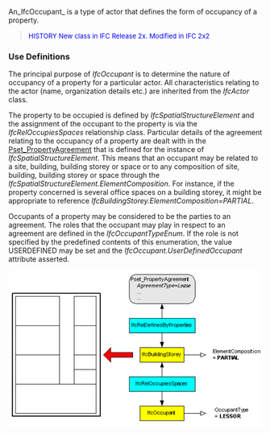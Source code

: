 ﻿An_IfcOccupant_ is a type of actor that defines the form of occupancy of a property.

> <font color="#0000ff" size="-1">HISTORY
New class in IFC Release 2x. Modified in IFC 2x2</font>

### Use Definitions
The principal purpose of _IfcOccupant_ is to determine the nature of occupancy of a property for a particular actor. All characteristics relating to the actor (name, organization details etc.) are inherited from the _IfcActor_ class.

The property to be occupied is defined by _IfcSpatialStructureElement_ and the assignment of the occupant to the property is via the _IfcRelOccupiesSpaces_ relationship class. Particular details of the agreement relating to the occupancy of a property are dealt with in the [Pset_PropertyAgreement](../../psd/IfcSharedFacilitiesElements/Pset_PropertyAgreement.xml) that is defined for the instance of _IfcSpatialStructureElement_. This means that an occupant may be related to a site, building, building storey or space or to any composition of site, building, building storey or space through the _IfcSpatialStructureElement.ElementComposition_. For instance, if the property concerned is several office spaces on a building storey, it might be appropriate to reference _IfcBuildingStorey.ElementComposition=PARTIAL_.

Occupants of a property may be considered to be the parties to an agreement. The roles that the occupant may play in respect to an agreement are defined in the _IfcOccupantTypeEnum_. If the role is not specified by the predefined contents of this enumeration, the value USERDEFINED may be set and the _IfcOccupant.UserDefinedOccupant_ attribute asserted.

![Image](../../../../../../figures/ifcoccupant-fig1.gif)